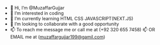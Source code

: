 - 👋 Hi, I’m @MuzaffarGujjar
- 👀 I’m interested in coding 
- 🌱 I’m currently learning HTML CSS JAVASCRIPT(NEXT.JS)
- 💞️ I’m looking to collaborate with a good opportunity
- 📫 To reach me message me or call me at (+92 320 655 7458)
  📫 OR EMAIL me at (muzaffargujjar199@gamil.com)
  

<!---
MuzaffarGujjar/MuzaffarGujjar is a ✨ special ✨ repository because its `README.md` (this file) appears on your GitHub profile.
You can click the Preview link to take a look at your changes.
--->
